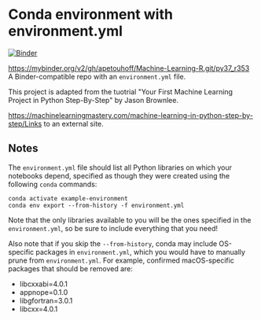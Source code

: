 # Conda environment with environment.yml

[![Binder](http://mybinder.org/badge_logo.svg)](https://mybinder.org/v2/gh/apetouhoff/Machine-Learning-R.git/py37_r353)

https://mybinder.org/v2/gh/apetouhoff/Machine-Learning-R.git/py37_r353
A Binder-compatible repo with an `environment.yml` file.

This project is adapted from the tuotrial "Your First Machine Learning Project in Python Step-By-Step" by Jason Brownlee.

https://machinelearningmastery.com/machine-learning-in-python-step-by-step/Links to an external site. 

## Notes
The `environment.yml` file should list all Python libraries on which your notebooks
depend, specified as though they were created using the following `conda` commands:

```
conda activate example-environment
conda env export --from-history -f environment.yml
```

Note that the only libraries available to you will be the ones specified in
the `environment.yml`, so be sure to include everything that you need! 

Also note that if you skip the `--from-history`, conda may include OS-specific
packages in `environment.yml`, which you would have to manually prune from
`environment.yml`.  For example, confirmed macOS-specific packages that should
be removed are:

* libcxxabi=4.0.1
* appnope=0.1.0
* libgfortran=3.0.1
* libcxx=4.0.1
